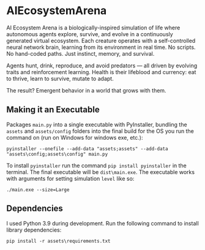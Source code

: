 # AIEcosystemArena
AI Ecosystem Arena is a biologically-inspired simulation of life where autonomous agents explore, survive, and evolve in a continuously generated virtual ecosystem. Each creature operates with a self-controlled neural network brain, learning from its environment in real time. No scripts. No hand-coded paths. Just instinct, memory, and survival.

Agents hunt, drink, reproduce, and avoid predators — all driven by evolving traits and reinforcement learning. Health is their lifeblood and currency: eat to thrive, learn to survive, mutate to adapt.

The result? Emergent behavior in a world that grows with them.

## Making it an Executable

Packages `main.py` into a single executable with PyInstaller, bundling the `assets` and `assets/config` folders into the final build for the OS you run the command on (run on Windows for windows exe, etc.):

```
pyinstaller --onefile --add-data "assets;assets" --add-data "assets\config;assets\config" main.py
```

To install `pyinstaller` run the command `pip install pyinstaller` in the terminal. The final executable will be `dist\main.exe`. The executable works with arguments for setting simulation `level` like so:

```
./main.exe --size=Large
```

## Dependencies

I used Python 3.9 during development. Run the following command to install library dependencies:

```
pip install -r assets\requirements.txt
```